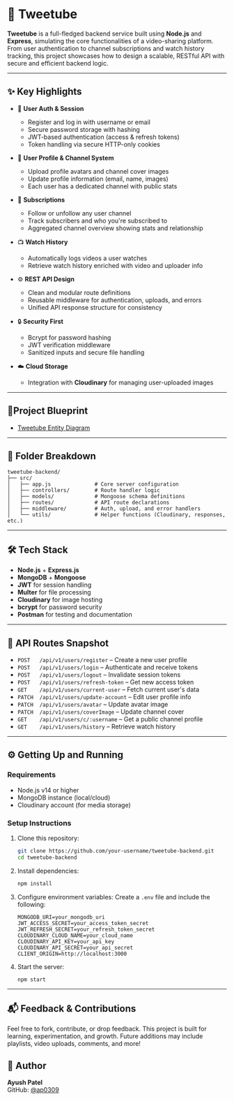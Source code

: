 
# 🎥 Tweetube

**Tweetube** is a full-fledged backend service built using **Node.js** and **Express**, simulating the core functionalities of a video-sharing platform. From user authentication to channel subscriptions and watch history tracking, this project showcases how to design a scalable, RESTful API with secure and efficient backend logic.

---

## ✨ Key Highlights

- 🔐 **User Auth & Session**
  - Register and log in with username or email
  - Secure password storage with hashing
  - JWT-based authentication (access & refresh tokens)
  - Token handling via secure HTTP-only cookies

- 👤 **User Profile & Channel System**
  - Upload profile avatars and channel cover images
  - Update profile information (email, name, images)
  - Each user has a dedicated channel with public stats

- 🔔 **Subscriptions**
  - Follow or unfollow any user channel
  - Track subscribers and who you're subscribed to
  - Aggregated channel overview showing stats and relationship

- 📺 **Watch History**
  - Automatically logs videos a user watches
  - Retrieve watch history enriched with video and uploader info

- ⚙️ **REST API Design**
  - Clean and modular route definitions
  - Reusable middleware for authentication, uploads, and errors
  - Unified API response structure for consistency

- 🔒 **Security First**
  - Bcrypt for password hashing
  - JWT verification middleware
  - Sanitized inputs and secure file handling

- ☁️ **Cloud Storage**
  - Integration with **Cloudinary** for managing user-uploaded images

---

## 🧩Project Blueprint

- [Tweetube Entity Diagram](https://app.eraser.io/workspace/vOAgQXIkBLo7sEkqI8EK?origin=share)

---

## 📂 Folder Breakdown

```
tweetube-backend/
├── src/
│   ├── app.js              # Core server configuration
│   ├── controllers/        # Route handler logic
│   ├── models/             # Mongoose schema definitions
│   ├── routes/             # API route declarations
│   ├── middleware/         # Auth, upload, and error handlers
│   └── utils/              # Helper functions (Cloudinary, responses, etc.)
```

---

## 🛠️ Tech Stack

- **Node.js** + **Express.js**
- **MongoDB** + **Mongoose**
- **JWT** for session handling
- **Multer** for file processing
- **Cloudinary** for image hosting
- **bcrypt** for password security
- **Postman** for testing and documentation

---

## 📌 API Routes Snapshot

- `POST   /api/v1/users/register` – Create a new user profile  
- `POST   /api/v1/users/login` – Authenticate and receive tokens  
- `POST   /api/v1/users/logout` – Invalidate session tokens  
- `POST   /api/v1/users/refresh-token` – Get new access token  
- `GET    /api/v1/users/current-user` – Fetch current user's data  
- `PATCH  /api/v1/users/update-account` – Edit user profile info  
- `PATCH  /api/v1/users/avatar` – Update avatar image  
- `PATCH  /api/v1/users/coverImage` – Update channel cover  
- `GET    /api/v1/users/c/:username` – Get a public channel profile  
- `GET    /api/v1/users/history` – Retrieve watch history  

---

## ⚙️ Getting Up and Running

### Requirements

- Node.js v14 or higher
- MongoDB instance (local/cloud)
- Cloudinary account (for media storage)

### Setup Instructions

1. Clone this repository:
   ```bash
   git clone https://github.com/your-username/tweetube-backend.git
   cd tweetube-backend
   ```

2. Install dependencies:
   ```bash
   npm install
   ```

3. Configure environment variables:
   Create a `.env` file and include the following:
   ```
   MONGODB_URI=your_mongodb_uri
   JWT_ACCESS_SECRET=your_access_token_secret
   JWT_REFRESH_SECRET=your_refresh_token_secret
   CLOUDINARY_CLOUD_NAME=your_cloud_name
   CLOUDINARY_API_KEY=your_api_key
   CLOUDINARY_API_SECRET=your_api_secret
   CLIENT_ORIGIN=http://localhost:3000
   ```

4. Start the server:
   ```bash
   npm start
   ```

---

## 📬 Feedback & Contributions

Feel free to fork, contribute, or drop feedback. This project is built for learning, experimentation, and growth. Future additions may include playlists, video uploads, comments, and more!

## 👤 Author

**Ayush Patel**  
GitHub: [@ap0309](https://github.com/ap0309)
